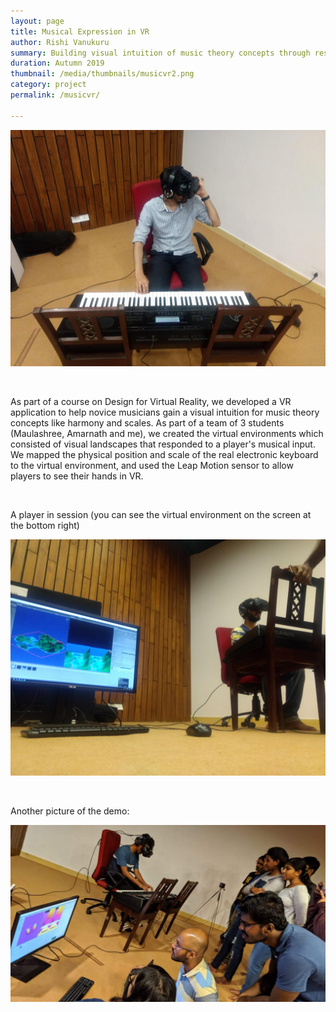 ```yaml
---
layout: page
title: Musical Expression in VR
author: Rishi Vanukuru
summary: Building visual intuition of music theory concepts through responsive virtual landscapes
duration: Autumn 2019
thumbnail: /media/thumbnails/musicvr2.png
category: project
permalink: /musicvr/

---
```






![VR1](\media\VR\vr3.jpg)

<br>

As part of a course on Design for Virtual Reality, we developed a VR application to help novice musicians gain a visual intuition for music theory concepts like harmony and scales. As part of a team of 3 students (Maulashree, Amarnath and me), we created the virtual environments which consisted of visual landscapes that responded to a player's musical input. We mapped the physical position and scale of the real electronic keyboard to the virtual environment, and used the Leap Motion sensor to allow players to see their hands in VR.

<br>

A player in session (you can see the virtual environment on the screen at the bottom right)

![VR1](\media\VR\vr2.jpg)

<br>

Another picture of the demo:

![VR1](\media\VR\vr1.jpg)